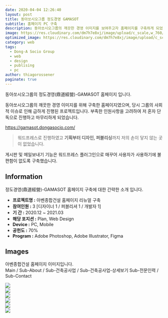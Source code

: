 ```yaml
---
date: 2020-04-04 12:26:40
layout: post
title: 동아쏘시오그룹 정도경영 GAMASOT
subtitle: 홈페이지 PC 구축
description: 동아쏘시오그룹의 깨끗한 경영 이미지를 보여주고자 홈페이지를 구축하게 되었습니다.
image: https://res.cloudinary.com/dm7h7e8xj/image/upload/c_scale,w_760/v1506079212/jekflix-capa_vfhuzh.png
optimized_image: https://res.cloudinary.com/dm7h7e8xj/image/upload/c_scale,w_380/v1506079212/jekflix-capa_vfhuzh.png
category: web
tags:
  - Dong-A Socio Group
  - web
  - design
  - publising
  - pc
author: thiagorossener
paginate: true
---
```


<link rel="stylesheet" href="/assets/css/slick.css">
<link rel="stylesheet" href="/assets/css/slick-theme.css">


동아쏘시오그룹의 정도경영(鼎道經營)-GAMASOT 홈페이지 입니다.

동아쏘시오그룹의 깨끗한 경영 이미지를 위해 구축한 홈페이지였으며, 당시 그룹의 사회적 이슈로 인해 급하게 진행된 프로젝트입니다.
부족한 인원사항을 고려하여 저 혼자 단독으로 진행하고 마무리하게 되었습니다.

<a href="https://gamasot.dongasocio.com/" target="_blank">https://gamasot.dongasocio.com/</a>


> 워드프레스로 진행하였고 **기획부터 디자인, 퍼블리싱**까지 저의 손이 닿지 않는 곳이 없었습니다.

게시판 및 메일보내기 기능은 워드프레스 플러그인으로 매꾸어 사용자가 사용하기에 불편함이 없도록 구축했습니다.


<!--page-->

## Information

정도경영(鼎道經營)-GAMASOT 홈페이지 구축에 대한 간략한 소개 입니다.

- **프로젝트명 :** 아벤종합건설 홈페이지 리뉴얼 구축
- **참여인원 :** 3 [디자이너 1 / 퍼블리셔 1 / 개발자 1]
- **기 간 :** 2020.12 ~ 2021.03 
- **해당 포지션 :** Plan, Web Design
- **Device :** PC, Mobile
- **공헌도 :** 70%
- **Program :** Adobe Photoshop, Adobe Illustrator, Figma


<!--page-->

## Images

아벤종합건설 홈페이지 이미지입니다.<br>
Main / Sub-About / Sub-건축공사업 / Sub-건축공사업-상세보기 Sub-전문인력 / Sub-Contact

<section class="quotes">
  <div class="bubble">
    <img src="/assets/img/slide/aben01.jpg" />
  </div>
  <div class="bubble">
    <img src="/assets/img/slide/aben02.jpg" /> 
  </div>
  <div class="bubble">
    <img src="/assets/img/slide/aben03.jpg" /> 
  </div>
  <div class="bubble">
    <img src="/assets/img/slide/aben04.jpg" /> 
  </div>
  <div class="bubble">
    <img src="/assets/img/slide/aben05.jpg" /> 
  </div>
  <div class="bubble">
    <img src="/assets/img/slide/aben06.jpg" /> 
  </div>
</section>





<!--page-->



<script type="text/javascript" src="https://cdnjs.cloudflare.com/ajax/libs/jquery/2.1.3/jquery.min.js"></script>
<script type="text/javascript" src="https://cdn.jsdelivr.net/jquery.slick/1.5.0/slick.min.js"></script>

<script>
	$('.quotes').slick({
  dots: true,
  infinite: true,
  autoplay: false,
  autoplaySpeed: 6000,
  speed: 800,
  slidesToShow: 1,
  adaptiveHeight: true
});
$( document ).ready(function() {
$('.no-fouc').removeClass('no-fouc');
});
</script>






